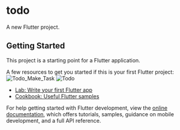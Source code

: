 # todo

A new Flutter project.

## Getting Started

This project is a starting point for a Flutter application.

A few resources to get you started if this is your first Flutter project:
![Todo_Make_Task](https://github.com/hooshyara/Flutter_todo/assets/149066719/e5fb99a1-f94b-407e-b4d3-698cb374d2f7)
![Todo](https://github.com/hooshyara/Flutter_todo/assets/149066719/f039a575-6906-4bbc-a549-461f70f28afa)
- [Lab: Write your first Flutter app](https://docs.flutter.dev/get-started/codelab)
- [Cookbook: Useful Flutter samples](https://docs.flutter.dev/cookbook)

For help getting started with Flutter development, view the
[online documentation](https://docs.flutter.dev/), which offers tutorials,
samples, guidance on mobile development, and a full API reference.
